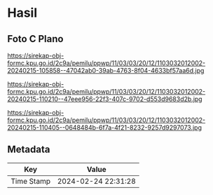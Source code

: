 # Hasil

## Foto C Plano

https://sirekap-obj-formc.kpu.go.id/2c9a/pemilu/ppwp/11/03/03/20/12/1103032012002-20240215-105858--47042ab0-39ab-4763-8f04-4633bf57aa6d.jpg

https://sirekap-obj-formc.kpu.go.id/2c9a/pemilu/ppwp/11/03/03/20/12/1103032012002-20240215-110210--47eee956-22f3-407c-9702-d553d9683d2b.jpg

https://sirekap-obj-formc.kpu.go.id/2c9a/pemilu/ppwp/11/03/03/20/12/1103032012002-20240215-110405--0648484b-6f7a-4f21-8232-9257d9297073.jpg


## Metadata

| Key        | Value               |
| ---------- | ------------------- |
| Time Stamp | 2024-02-24 22:31:28 |




